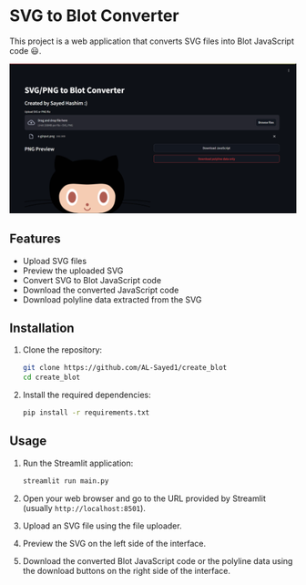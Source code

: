 # SVG to Blot Converter

This project is a web application that converts SVG files into Blot JavaScript code 😃.

![screenshot](screenshot.png)

## Features

- Upload SVG files
- Preview the uploaded SVG
- Convert SVG to Blot JavaScript code
- Download the converted JavaScript code
- Download polyline data extracted from the SVG

## Installation

1. Clone the repository:
    ```sh
    git clone https://github.com/AL-Sayed1/create_blot
    cd create_blot
    ```

2. Install the required dependencies:
    ```sh
    pip install -r requirements.txt
    ```

## Usage

1. Run the Streamlit application:
    ```sh
    streamlit run main.py
    ```

2. Open your web browser and go to the URL provided by Streamlit (usually `http://localhost:8501`).

3. Upload an SVG file using the file uploader.

4. Preview the SVG on the left side of the interface.

5. Download the converted Blot JavaScript code or the polyline data using the download buttons on the right side of the interface.